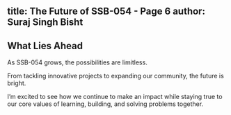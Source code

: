 title: The Future of SSB-054 - Page 6
author: Suraj Singh Bisht
---
## What Lies Ahead

As SSB-054 grows, the possibilities are limitless. 

From tackling innovative projects to expanding our community, the future is bright. 

I’m excited to see how we continue to make an impact while staying true to our core values of learning, building, and solving problems together.
